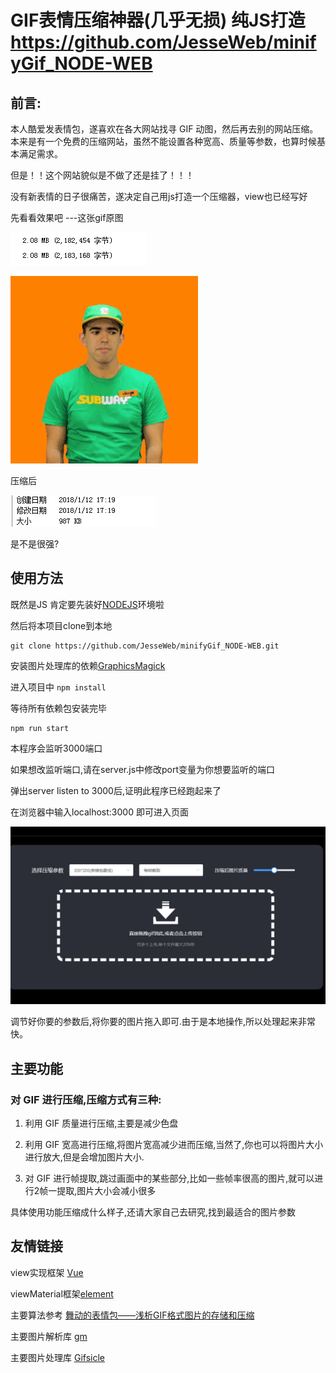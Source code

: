 # GIF表情压缩神器(几乎无损) 纯JS打造 https://github.com/JesseWeb/minifyGif_NODE-WEB


## 前言:

本人酷爱发表情包，遂喜欢在各大网站找寻 GIF 动图，然后再去别的网站压缩。本来是有一个免费的压缩网站，虽然不能设置各种宽高、质量等参数，也算时候基本满足需求。

但是！！这个网站貌似是不做了还是挂了！！！

没有新表情的日子很痛苦，遂决定自己用js打造一个压缩器，view也已经写好

先看看效果吧 ---这张gif原图

![](./example1.png)

![](./example.gif)

压缩后

![](./example2.png)

是不是很强?

## 使用方法

既然是JS 肯定要先装好[NODEJS](http://nodejs.cn/download/)环境啦

然后将本项目clone到本地
```
git clone https://github.com/JesseWeb/minifyGif_NODE-WEB.git
```
安装图片处理库的依赖[GraphicsMagick](https://sourceforge.net/projects/graphicsmagick/files/)

进入项目中 ```npm install```

等待所有依赖包安装完毕

```
npm run start
```
本程序会监听3000端口

如果想改监听端口,请在server.js中修改port变量为你想要监听的端口

弹出server listen to 3000后,证明此程序已经跑起来了

在浏览器中输入localhost:3000 即可进入页面

![](./example3.png)

调节好你要的参数后,将你要的图片拖入即可.由于是本地操作,所以处理起来非常快。


## 主要功能
### 对 GIF 进行压缩,压缩方式有三种:

1. 利用 GIF 质量进行压缩,主要是减少色盘

2. 利用 GIF 宽高进行压缩,将图片宽高减少进而压缩,当然了,你也可以将图片大小进行放大,但是会增加图片大小.
3. 对 GIF 进行帧提取,跳过画面中的某些部分,比如一些帧率很高的图片,就可以进行2帧一提取,图片大小会减小很多

具体使用功能压缩成什么样子,还请大家自己去研究,找到最适合的图片参数

## 友情链接

view实现框架 [Vue](https://cn.vuejs.org/)

viewMaterial框架[element](https://github.com/ElemeFE/element)

主要算法参考
[舞动的表情包——浅析GIF格式图片的存储和压缩](https://mp.weixin.qq.com/s/v0pffOhjFWnVbU2lXjuEmw)

主要图片解析库 [gm](https://github.com/aheckmann/gm)

主要图片处理库 [Gifsicle](https://github.com/aheckmann/gm)
